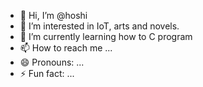 - 👋 Hi, I’m @hoshi
- 👀 I’m interested in IoT, arts and novels.
- 🌱 I’m currently learning how to  C program
- 📫 How to reach me ...
- 😄 Pronouns: ...
- ⚡ Fun fact: ...

<!---
hoshihoranghae/hoshihoranghae is a ✨ special ✨ repository because its `README.md` (this file) appears on your GitHub profile.
You can click the Preview link to take a look at your changes.
--->
